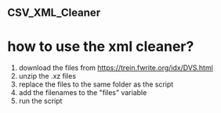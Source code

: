 ## CSV_XML_Cleaner

# how to use the xml cleaner?

1. download the files from https://trein.fwrite.org/idx/DVS.html
2. unzip the .xz files
3. replace the files to the same folder as the script
4. add the filenames to the "files" variable
5. run the script